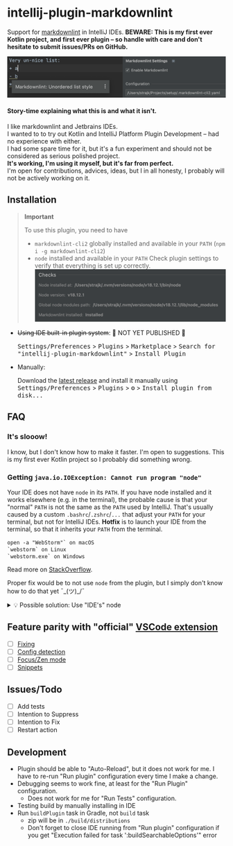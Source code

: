 # intellij-plugin-markdownlint

<!--
![Build](https://github.com/Strajk/intellij-plugin-markdownlint/workflows/Build/badge.svg)
[![Version](https://img.shields.io/jetbrains/plugin/v/PLUGIN_ID.svg)](https://plugins.jetbrains.com/plugin/PLUGIN_ID)
[![Downloads](https://img.shields.io/jetbrains/plugin/d/PLUGIN_ID.svg)](https://plugins.jetbrains.com/plugin/PLUGIN_ID)
-->

<!-- Plugin description -->
Support for [markdownlint](https://github.com/DavidAnson/markdownlint) in IntelliJ IDEs.
**BEWARE: This is my first ever Kotlin project, and first ever plugin – so handle with care and don't hesitate to submit issues/PRs on GitHub.**
<!-- Plugin description end -->

![Screenshot](screenshot.png)

#### Story-time explaining what this is and what it isn't.

I like markdownlint and Jetbrains IDEs.  
I wanted to to try out Kotlin and IntelliJ Platform Plugin Development – had no experience with either.  
I had some spare time for it, but it's a fun experiment and should not be considered as serious polished project.  
**It's working, I'm using it myself, but it's far from perfect.**  
I'm open for contributions, advices, ideas, but I in all honesty, I probably will not be actively working on it.


## Installation

> **Important**
>
> To use this plugin, you need to have
> * `markdownlint-cli2` globally installed and available in your `PATH` (`npm i -g markdownlint-cli2`)
> * `node` installed and available in your `PATH`
> Check plugin settings to verify that everything is set up correctly.
> ![](./screenshot-checks.png)

- ~~Using IDE built-in plugin system~~: 🚫 NOT YET PUBLISHED 🚫
  
  <kbd>Settings/Preferences</kbd> > <kbd>Plugins</kbd> > <kbd>Marketplace</kbd> > <kbd>Search for "intellij-plugin-markdownlint"</kbd> >
  <kbd>Install Plugin</kbd>
  
- Manually:

  Download the [latest release](https://github.com/Strajk/intellij-plugin-markdownlint/releases/latest) and install it manually using
  <kbd>Settings/Preferences</kbd> > <kbd>Plugins</kbd> > <kbd>⚙️</kbd> > <kbd>Install plugin from disk...</kbd>


## FAQ

### It's slooow!

I know, but I don't know how to make it faster. I'm open to suggestions. This is my first ever Kotlin project so I probably did something wrong.

### Getting `java.io.IOException: Cannot run program "node"`

Your IDE does not have `node` in its `PATH`. 
If you have node installed and it works elsewhere (e.g. in the terminal), 
the probable cause is that your "normal" `PATH` is not the same as the `PATH` used by IntelliJ.
That's usually caused by a custom `.bashrc`/`.zshrc`/`...` that adjust your `PATH` for your terminal, but not for IntelliJ IDEs.
**Hotfix** is to launch your IDE from the terminal, so that it inherits your `PATH` from the terminal.
```
open -a "WebStorm"` on macOS
`webstorm` on Linux
`webstorm.exe` on Windows
```
Read more on [StackOverflow](https://stackoverflow.com/questions/15201763/intellij-does-not-recognize-path-variable).

Proper fix would be to not use `node` from the plugin, but I simply don't know how to do that yet ¯\_(ツ)_/¯

<details>
<summary>💡 Possible solution: Use "IDE's" node</summary>

Maybe rather than depending on system `node`, we could:

- specify `NodeJs` in `platformPlugins` in `gradle.properties` to require Node
- use `NodeJsInterpreter`
- StLint seems to work that way, maybe we can take inspiration from there

</details>

## Feature parity with "official" [VSCode extension](https://github.com/DavidAnson/vscode-markdownlint)

- [ ] [Fixing](https://github.com/DavidAnson/vscode-markdownlint#fix)
- [ ] [Config detection](https://github.com/DavidAnson/vscode-markdownlint#markdownlintconfig)
- [ ] [Focus/Zen mode](https://github.com/DavidAnson/vscode-markdownlint#markdownlintfocusmode)
- [ ] [Snippets](https://github.com/DavidAnson/vscode-markdownlint#snippets)

## Issues/Todo

- [ ] Add tests
- [ ] Intention to Suppress
- [ ] Intention to Fix
- [ ] Restart action

## Development

- Plugin should be able to "Auto-Reload", but it does not work for me. I have to re-run "Run plugin" configuration every time I make a change.
- Debugging seems to work fine, at least for the "Run Plugin" configuration.
  - Does not work for me for "Run Tests" configuration. 
- Testing build by manually installing in IDE
- Run `buildPlugin` task in Gradle, not `build` task
  - zip will be in `./build/distributions` 
  - Don't forget to close IDE running from "Run plugin" configuration if you get "Execution failed for task ':buildSearchableOptions'" error
